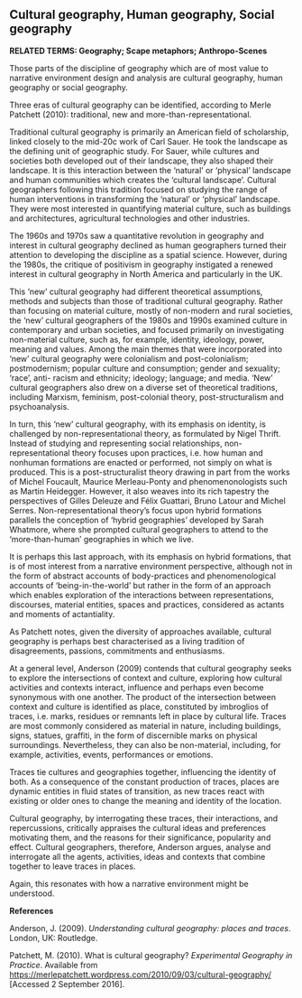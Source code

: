 ## Cultural geography, Human geography, Social geography

**RELATED TERMS: Geography; Scape metaphors; Anthropo-Scenes**

Those parts of the discipline of geography which are of most value to narrative environment design and analysis are cultural geography, human geography or social geography.

Three eras of cultural geography can be identified, according to Merle Patchett (2010): traditional, new and more-than-representational.

Traditional cultural geography is primarily an American field of scholarship, linked closely to the mid-20c work of Carl Sauer. He took the landscape as the defining unit of geographic study. For Sauer, while cultures and societies both developed out of their landscape, they also shaped their landscape. It is this interaction between the ‘natural’ or ‘physical’ landscape and human communities which creates the ‘cultural landscape’. Cultural geographers following this tradition focused on studying the range of human interventions in transforming the ‘natural’ or ‘physical’ landscape. They were most interested in quantifying material culture, such as buildings and architectures, agricultural technologies and other industries.

The 1960s and 1970s saw a quantitative revolution in geography and interest in cultural geography declined as human geographers turned their attention to developing the discipline as a spatial science. However, during the 1980s, the critique of positivism in geography instigated a renewed interest in cultural geography in North America and particularly in the UK.

This ‘new’ cultural geography had different theoretical assumptions, methods and subjects than those of traditional cultural geography. Rather than focusing on material culture, mostly of non-modern and rural societies, the ‘new’ cultural geographers of the 1980s and 1990s examined culture in contemporary and urban societies, and focused primarily on investigating non-material culture, such as, for example, identity, ideology, power, meaning and values. Among the main themes that were incorporated into ‘new’ cultural geography were colonialism and post-colonialism; postmodernism; popular culture and consumption; gender and sexuality; ‘race’, anti- racism and ethnicity; ideology; language; and media. ‘New’ cultural geographers also drew on a diverse set of theoretical traditions, including Marxism, feminism, post-colonial theory, post-structuralism and psychoanalysis.

In turn, this ‘new’ cultural geography, with its emphasis on identity, is challenged by non-representational theory, as formulated by Nigel Thrift. Instead of studying and representing social relationships, non-representational theory focuses upon practices, i.e. how human and nonhuman formations are enacted or performed, not simply on what is produced. This is a post-structuralist theory drawing in part from the works of Michel Foucault, Maurice Merleau-Ponty and phenomenonologists such as Martin Heidegger. However, it also weaves into its rich tapestry the perspectives of Gilles Deleuze and Félix Guattari, Bruno Latour and Michel Serres. Non-representational theory’s focus upon hybrid formations parallels the conception of ‘hybrid geographies’ developed by Sarah Whatmore, where she prompted cultural geographers to attend to the ‘more-than-human’ geographies in which we live.

It is perhaps this last approach, with its emphasis on hybrid formations, that is of most interest from a narrative environment perspective, although not in the form of abstract accounts of body-practices and phenomenological accounts of ‘being-in-the-world’ but rather in the form of an approach which enables exploration of the interactions between representations, discourses, material entities, spaces and practices, considered as actants and moments of actantiality.

As Patchett notes, given the diversity of approaches available, cultural geography is perhaps best characterised as a living tradition of disagreements, passions, commitments and enthusiasms.

At a general level, Anderson (2009) contends that cultural geography seeks to explore the intersections of context and culture, exploring how cultural activities and contexts interact, influence and perhaps even become synonymous with one another. The product of the intersection between context and culture is identified as place, constituted by imbroglios of traces, i.e. marks, residues or remnants left in place by cultural life. Traces are most commonly considered as material in nature, including buildings, signs, statues, graffiti, in the form of discernible marks on physical surroundings. Nevertheless, they can also be non-material, including, for example, activities, events, performances or emotions.

Traces tie cultures and geographies together, influencing the identity of both. As a consequence of the constant production of traces, places are dynamic entities in fluid states of transition, as new traces react with existing or older ones to change the meaning and identity of the location.

Cultural geography, by interrogating these traces, their interactions, and repercussions, critically appraises the cultural ideas and preferences motivating them, and the reasons for their significance, popularity and effect. Cultural geographers, therefore, Anderson argues, analyse and interrogate all the agents, activities, ideas and contexts that combine together to leave traces in places.

Again, this resonates with how a narrative environment might be understood.

**References**

Anderson, J. (2009). _Understanding cultural geography: places and traces_. London, UK: Routledge.

Patchett, M. (2010). What is cultural geography? _Experimental Geography in Practice_. Available from https://merlepatchett.wordpress.com/2010/09/03/cultural-geography/ [Accessed 2 September 2016].

